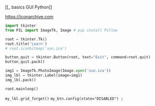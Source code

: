 [[_ basics GUI Python]]

https://iconarchive.com

```python
import tkinter
from PIL import ImageTk, Image # pip install Pillow

root = tkinter.Tk()
root.title('Learn')
# root.iconbitmap('sun.ico')

button_quit = tkinter.Button(root, text="Exit", command=root.quit)
button_quit.pack()

img1 = ImageTk.PhotoImage(Image.open('sun.ico'))
img_lbl = tkinter.Label(image=img1)
img_lbl.pack()

root.mainloop()
```


`my_lbl.grid_forget()`
`my_btn.config(state="DISABLED") ;`










